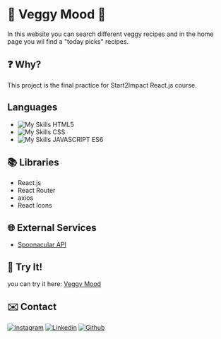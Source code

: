 # :avocado: Veggy Mood :avocado:
In this website you can search different veggy recipes and in the home page you wil find a "today picks" recipes.

 ## :question: Why?
This project is the final practice for Start2Impact React.js course. 

## Languages
- ![My Skills](https://skillicons.dev/icons?i=html) HTML5
- ![My Skills](https://skillicons.dev/icons?i=css) CSS
- ![My Skills](https://skillicons.dev/icons?i=js) JAVASCRIPT ES6

## :books: Libraries
- React.js
- React Router
- axios
- React Icons

## :globe_with_meridians: External Services
- [Spoonacular API](https://spoonacular.com/food-api/docs)

## :muscle: Try It!
you can try it here: [Veggy Mood](https://giangy25.github.io/Veggy_Mood/)

## :envelope: Contact
[![Instagram](https://skillicons.dev/icons?i=instagram)](https://www.instagram.com/angiirosi/)
[![Linkedin](https://skillicons.dev/icons?i=linkedin)](https://www.linkedin.com/in/angela-rosace-744925291/)
[![Github](https://skillicons.dev/icons?i=github)](https://github.com/Giangy25?tab=repositories)
 


